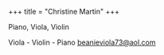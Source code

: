 +++
title = "Christine Martin"
+++

Piano, Viola, Violin

<!--more-->

Viola - Violin - Piano
beanieviola73@aol.com

